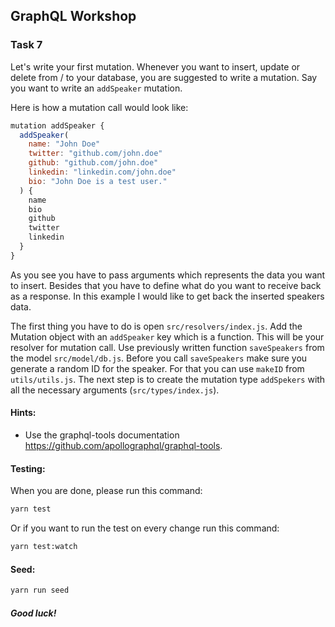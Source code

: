 ## GraphQL Workshop

### Task 7

Let's write your first mutation. Whenever you want to insert, update or delete from / to your database, you are suggested to write a mutation.
Say you want to write an `addSpeaker` mutation.

Here is how a mutation call would look like:

```javascript
mutation addSpeaker {
  addSpeaker(
    name: "John Doe"
    twitter: "github.com/john.doe"
    github: "github.com/john.doe"
    linkedin: "linkedin.com/john.doe"
    bio: "John Doe is a test user."
  ) {
    name
    bio
    github
    twitter
    linkedin
  }
}
```

As you see you have to pass arguments which represents the data you want to insert. Besides that you have to define what do you want to receive back as a response. In this example I would like to get back the inserted speakers data.

The first thing you have to do is open `src/resolvers/index.js`. Add the Mutation object with an `addSpeaker` key which is a function. This will be your resolver for mutation call. Use previously written function `saveSpeakers` from the model `src/model/db.js`. Before you call `saveSpeakers` make sure you generate a random ID for the speaker. For that you can use `makeID` from `utils/utils.js`.
The next step is to create the mutation type `addSpekers` with all the necessary arguments (`src/types/index.js`).

#### Hints:

- Use the graphql-tools documentation https://github.com/apollographql/graphql-tools.

#### Testing:

When you are done, please run this command:

```bash
yarn test
```

Or if you want to run the test on every change run this command:

```bash
yarn test:watch
```

#### Seed:

```bash
yarn run seed
```

##### Good luck!
